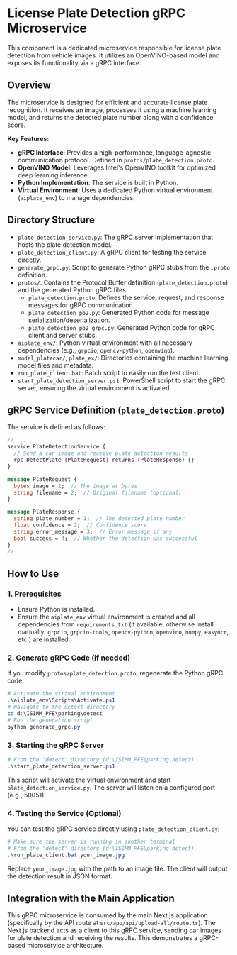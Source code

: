 <!-- filepath: d:\\ISIMM_PFE\\parking\\detect\\README.md -->
# License Plate Detection gRPC Microservice

This component is a dedicated microservice responsible for license plate detection from vehicle images. It utilizes an OpenVINO-based model and exposes its functionality via a gRPC interface.

## Overview

The microservice is designed for efficient and accurate license plate recognition. It receives an image, processes it using a machine learning model, and returns the detected plate number along with a confidence score.

**Key Features:**
- **gRPC Interface**: Provides a high-performance, language-agnostic communication protocol. Defined in `protos/plate_detection.proto`.
- **OpenVINO Model**: Leverages Intel's OpenVINO toolkit for optimized deep learning inference.
- **Python Implementation**: The service is built in Python.
- **Virtual Environment**: Uses a dedicated Python virtual environment (`aiplate_env`) to manage dependencies.

## Directory Structure

- `plate_detection_service.py`: The gRPC server implementation that hosts the plate detection model.
- `plate_detection_client.py`: A gRPC client for testing the service directly.
- `generate_grpc.py`: Script to generate Python gRPC stubs from the `.proto` definition.
- `protos/`: Contains the Protocol Buffer definition (`plate_detection.proto`) and the generated Python gRPC files.
  - `plate_detection.proto`: Defines the service, request, and response messages for gRPC communication.
  - `plate_detection_pb2.py`: Generated Python code for message serialization/deserialization.
  - `plate_detection_pb2_grpc.py`: Generated Python code for gRPC client and server stubs.
- `aiplate_env/`: Python virtual environment with all necessary dependencies (e.g., `grpcio`, `opencv-python`, `openvino`).
- `model_platecar/`, `plate_ex/`: Directories containing the machine learning model files and metadata.
- `run_plate_client.bat`: Batch script to easily run the test client.
- `start_plate_detection_server.ps1`: PowerShell script to start the gRPC server, ensuring the virtual environment is activated.

## gRPC Service Definition (`plate_detection.proto`)

The service is defined as follows:

```protobuf
// ...
service PlateDetectionService {
  // Send a car image and receive plate detection results
  rpc DetectPlate (PlateRequest) returns (PlateResponse) {}
}

message PlateRequest {
  bytes image = 1;  // The image as bytes
  string filename = 2;  // Original filename (optional)
}

message PlateResponse {
  string plate_number = 1;  // The detected plate number
  float confidence = 2;  // Confidence score
  string error_message = 3;  // Error message if any
  bool success = 4;  // Whether the detection was successful
}
// ...
```

## How to Use

### 1. Prerequisites
- Ensure Python is installed.
- Ensure the `aiplate_env` virtual environment is created and all dependencies from `requirements.txt` (if available, otherwise install manually: `grpcio`, `grpcio-tools`, `opencv-python`, `openvino`, `numpy`, `easyocr`, etc.) are installed.

### 2. Generate gRPC Code (if needed)
If you modify `protos/plate_detection.proto`, regenerate the Python gRPC code:
```powershell
# Activate the virtual environment
.\aiplate_env\Scripts\Activate.ps1
# Navigate to the detect directory
cd d:\ISIMM_PFE\parking\detect
# Run the generation script
python generate_grpc.py
```

### 3. Starting the gRPC Server
```powershell
# From the 'detect' directory (d:\ISIMM_PFE\parking\detect)
.\start_plate_detection_server.ps1
```
This script will activate the virtual environment and start `plate_detection_service.py`. The server will listen on a configured port (e.g., 50051).

### 4. Testing the Service (Optional)
You can test the gRPC service directly using `plate_detection_client.py`:
```powershell
# Make sure the server is running in another terminal
# From the 'detect' directory (d:\ISIMM_PFE\parking\detect)
.\run_plate_client.bat your_image.jpg
```
Replace `your_image.jpg` with the path to an image file. The client will output the detection result in JSON format.

## Integration with the Main Application

This gRPC microservice is consumed by the main Next.js application (specifically by the API route at `src/app/api/upload-all/route.ts`). The Next.js backend acts as a client to this gRPC service, sending car images for plate detection and receiving the results. This demonstrates a gRPC-based microservice architecture.
